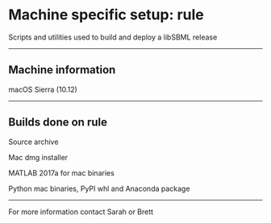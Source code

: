 # Machine specific setup: rule
Scripts and utilities used to build and deploy a libSBML release

----------

## Machine information

macOS Sierra (10.12)

------------

## Builds done on rule

Source archive

Mac dmg installer

MATLAB 2017a for mac binaries

Python mac binaries, PyPI whl and Anaconda package

-------

For more information contact Sarah or Brett
